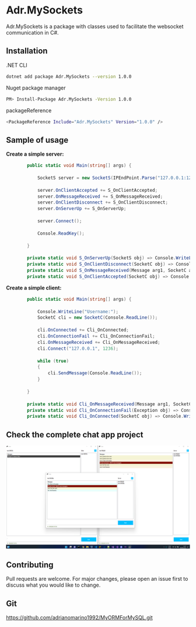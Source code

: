 # Adr.MySockets

Adr.MySockets is a package with classes used to facilitate the websocket communication in C#.


## Installation

.NET CLI

```bash
dotnet add package Adr.MySockets --version 1.0.0
```

Nuget package manager

```bash
PM> Install-Package Adr.MySockets -Version 1.0.0
```

packageReference

```bash
<PackageReference Include="Adr.MySockets" Version="1.0.0" />
```

## Sample of usage

**Create a simple server:**
```csharp
        public static void Main(string[] args) {

            SocketS server = new SocketS(IPEndPoint.Parse("127.0.0.1:1236"));    
            
            server.OnClientAccepted += S_OnClientAccepted;
            server.OnMessageReceived += S_OnMessageReceived;
            server.OnClientDisconnect += S_OnClientDisconnect;            
            server.OnServerUp += S_OnServerUp;  
            
            server.Connect();

            Console.ReadKey();  
        
        }

        private static void S_OnServerUp(SocketS obj) => Console.WriteLine($"Server online");
        private static void S_OnClientDisconnect(SocketC obj) => Console.WriteLine("Client disconnected: " + obj.UserName);        
        private static void S_OnMessageReceived(Message arg1, SocketC arg2) => Console.WriteLine("Message: " + arg1);
        private static void S_OnClientAccepted(SocketC obj) => Console.WriteLine($"Client connected: " + obj.UserName); 
```


**Create a simple client:**
```csharp
        public static void Main(string[] args) {

            Console.WriteLine("Username:");
            SocketC cli = new SocketC(Console.ReadLine());

            cli.OnConnected += Cli_OnConnected;
            cli.OnConnectionFail += Cli_OnConnectionFail;
            cli.OnMessageReceived += Cli_OnMessageReceived;
            cli.Connect("127.0.0.1", 1236);

            while (true)
            {
                cli.SendMessage(Console.ReadLine());
            }
        
        }

        private static void Cli_OnMessageReceived(Message arg1, SocketC arg2) => Console.WriteLine($"{arg1.From}: {arg1.Body}");
        private static void Cli_OnConnectionFail(Exception obj) => Console.WriteLine($"Error on connection: {obj.Message}");
        private static void Cli_OnConnected(SocketC obj) => Console.WriteLine("Connected!");
```
## Check the complete chat app project 
[![Alt text](https://raw.githubusercontent.com/adrianomarino1992/Socket/master/t.png)](https://github.com/adrianomarino1992/Socket)



## Contributing

Pull requests are welcome. For major changes, please open an issue first to discuss what you would like to change.

##  Git

https://github.com/adrianomarino1992/MyORMForMySQL.git
